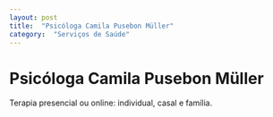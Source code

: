 ```yaml
---
layout: post
title:  "Psicóloga Camila Pusebon Müller"
category:  "Serviços de Saúde"
---
```


# Psicóloga Camila Pusebon Müller

Terapia presencial ou online: individual, casal e família.
